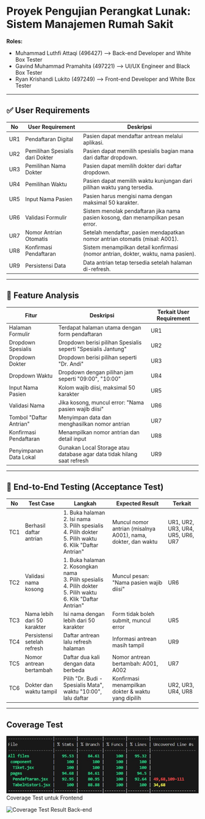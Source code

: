 # Proyek Pengujian Perangkat Lunak: Sistem Manajemen Rumah Sakit

**Roles:**
- Muhammad Luthfi Attaqi (496427) --> Back-end Developer and White Box Tester
- Gavind Muhammad Pramahita (497221) --> UI/UX Engineer and Black Box Tester
- Ryan Krishandi Lukito (497249) --> Front-end Developer and White Box Tester

---

## ✅ User Requirements

| No  | User Requirement                   | Deskripsi                                                                 |
|-----|------------------------------------|---------------------------------------------------------------------------|
| UR1 | Pendaftaran Digital                | Pasien dapat mendaftar antrean melalui aplikasi.                          |
| UR2 | Pemilihan Spesialis dari Dokter   | Pasien dapat memilih spesialis bagian mana dari daftar dropdown.         |
| UR3 | Pemilihan Nama Dokter             | Pasien dapat memilih dokter dari daftar dropdown.                        |
| UR4 | Pemilihan Waktu                   | Pasien dapat memilih waktu kunjungan dari pilihan waktu yang tersedia.   |
| UR5 | Input Nama Pasien                 | Pasien harus mengisi nama dengan maksimal 50 karakter.                   |
| UR6 | Validasi Formulir                 | Sistem menolak pendaftaran jika nama pasien kosong, dan menampilkan pesan error. |
| UR7 | Nomor Antrian Otomatis            | Setelah mendaftar, pasien mendapatkan nomor antrian otomatis (misal: A001). |
| UR8 | Konfirmasi Pendaftaran            | Sistem menampilkan detail konfirmasi (nomor antrian, dokter, waktu, nama pasien). |
| UR9 | Persistensi Data                  | Data antrian tetap tersedia setelah halaman di-refresh.                  |

---

## 🧩 Feature Analysis

| Fitur                   | Deskripsi                                                                 | Terkait User Requirement |
|-------------------------|--------------------------------------------------------------------------|---------------------------|
| Halaman Formulir        | Terdapat halaman utama dengan form pendaftaran                           | UR1                       |
| Dropdown Spesialis      | Dropdown berisi pilihan Spesialis seperti "Spesialis Jantung"            | UR2                       |
| Dropdown Dokter         | Dropdown berisi pilihan seperti "Dr. Andi"                                | UR3                       |
| Dropdown Waktu          | Dropdown dengan pilihan jam seperti "09:00", "10:00"                      | UR4                       |
| Input Nama Pasien       | Kolom wajib diisi, maksimal 50 karakter                                  | UR5                       |
| Validasi Nama           | Jika kosong, muncul error: "Nama pasien wajib diisi"                     | UR6                       |
| Tombol "Daftar Antrian" | Menyimpan data dan menghasilkan nomor antrian                            | UR7                       |
| Konfirmasi Pendaftaran  | Menampilkan nomor antrian dan detail input                               | UR8                       |
| Penyimpanan Data Lokal  | Gunakan Local Storage atau database agar data tidak hilang saat refresh  | UR9                       |

---

## 🧪 End-to-End Testing (Acceptance Test)

| No  | Test Case                    | Langkah                                                                                                                                     | Expected Result                                                        | Terkait                     |
|-----|------------------------------|--------------------------------------------------------------------------------------------------------------------------------------------|------------------------------------------------------------------------|-----------------------------|
| TC1 | Berhasil daftar antrian     | 1. Buka halaman<br>2. Isi nama<br>3. Pilih spesialis<br>4. Pilih dokter<br>5. Pilih waktu<br>6. Klik "Daftar Antrian"                      | Muncul nomor antrian (misalnya A001), nama, dokter, dan waktu         | UR1, UR2, UR3, UR4, UR5, UR6, UR7 |
| TC2 | Validasi nama kosong        | 1. Buka halaman<br>2. Kosongkan nama<br>3. Pilih spesialis<br>4. Pilih dokter<br>5. Pilih waktu<br>6. Klik "Daftar Antrian"                 | Muncul pesan: "Nama pasien wajib diisi"                               | UR6                         |
| TC3 | Nama lebih dari 50 karakter | Isi nama dengan lebih dari 50 karakter                                                                                                     | Form tidak boleh submit, muncul error                                 | UR5                         |
| TC4 | Persistensi setelah refresh | Daftar antrean lalu refresh halaman                                                                                                        | Informasi antrean masih tampil                                        | UR9                         |
| TC5 | Nomor antrean bertambah     | Daftar dua kali dengan data berbeda                                                                                                        | Nomor antrean bertambah: A001, A002                                   | UR7                         |
| TC6 | Dokter dan waktu tampil     | Pilih "Dr. Budi - Spesialis Mata", waktu "10:00", lalu daftar                                                                              | Konfirmasi menampilkan dokter & waktu yang dipilih                    | UR2, UR3, UR4, UR8          |

---

## Coverage Test

![Coverage Test Result for Front-end](images/coveragetest.jpeg)
Coverage Test untuk Frontend

![Coverage Test Result Back-end](images/coveragebackend.jpeg)
